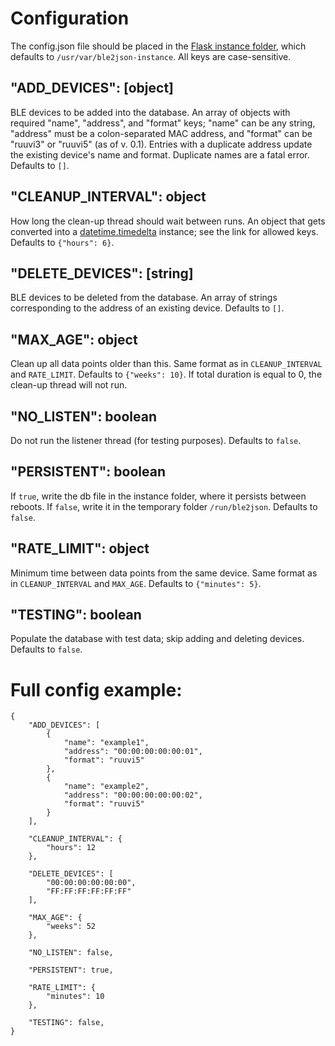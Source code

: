 Configuration
=============

The config.json file should be placed in the 
[Flask instance folder](https://flask.palletsprojects.com/en/1.1.x/config/#instance-folders),
which defaults to `/usr/var/ble2json-instance`.
All keys are case-sensitive.

"ADD_DEVICES": [object]
-------------------

BLE devices to be added into the database. An array of objects with required "name", 
"address", and "format" keys; "name" can be any string, "address" must be a colon-separated
MAC address, and "format" can be "ruuvi3" or "ruuvi5" (as of v. 0.1). Entries with a 
duplicate address update the existing device's name and format. Duplicate names are a fatal
error. Defaults to `[]`.

"CLEANUP_INTERVAL": object
-----------------------

How long the clean-up thread should wait between runs.
An object that gets converted into a 
[datetime.timedelta](https://docs.python.org/3.8/library/datetime.html#datetime.timedelta) 
instance; see the link for allowed keys. Defaults to `{"hours": 6}`. 

"DELETE_DEVICES": [string]
-------------------

BLE devices to be deleted from the database. An array of strings corresponding to the 
address of an existing device. Defaults to `[]`.

"MAX_AGE": object
-----------------

Clean up all data points older than this. Same format as in `CLEANUP_INTERVAL` and `RATE_LIMIT`.
Defaults to `{"weeks": 10}`. If total duration is equal to 0, the clean-up thread will not run.

"NO_LISTEN": boolean
--------------------

Do not run the listener thread (for testing purposes). Defaults to `false`.

"PERSISTENT": boolean
---------------------

If `true`, write the db file in the instance folder, where it persists between reboots. 
If `false`, write it in the temporary folder `/run/ble2json`. Defaults to `false`.

"RATE_LIMIT": object
-----------------

Minimum time between data points from the same device.
Same format as in `CLEANUP_INTERVAL` and `MAX_AGE`. Defaults to `{"minutes": 5}`.

"TESTING": boolean
------------------

Populate the database with test data; skip adding and deleting devices.
Defaults to `false`.

Full config example:
===================

    {
        "ADD_DEVICES": [
            { 
                "name": "example1",
                "address": "00:00:00:00:00:01",
                "format": "ruuvi5"
            },
            { 
                "name": "example2",
                "address": "00:00:00:00:00:02",
                "format": "ruuvi5"
            }
        ],

        "CLEANUP_INTERVAL": {
            "hours": 12
        },

        "DELETE_DEVICES": [
            "00:00:00:00:00:00",
            "FF:FF:FF:FF:FF:FF"
        ],
        
        "MAX_AGE": {
            "weeks": 52
        },
        
        "NO_LISTEN": false,
        
        "PERSISTENT": true,
        
        "RATE_LIMIT": {
            "minutes": 10
        },
        
        "TESTING": false,
    }
